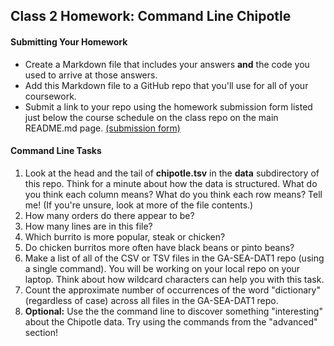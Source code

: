 ## Class 2 Homework: Command Line Chipotle

#### Submitting Your Homework

* Create a Markdown file that includes your answers **and** the code you used to arrive at those answers.
* Add this Markdown file to a GitHub repo that you'll use for all of your coursework.
* Submit a link to your repo using the homework submission form listed just below the course schedule on the class repo on the main README.md page. [(submission form)](https://docs.google.com/forms/d/1vKgdubWdc-AzMTYS6f6uTFwQDop3M9uUNbilcuziTQA/viewform)

#### Command Line Tasks

1. Look at the head and the tail of **chipotle.tsv** in the **data** subdirectory of this repo. Think for a minute about how the data is structured. What do you think each column means? What do you think each row means? Tell me! (If you're unsure, look at more of the file contents.)
2. How many orders do there appear to be?
3. How many lines are in this file?
4. Which burrito is more popular, steak or chicken?
5. Do chicken burritos more often have black beans or pinto beans?
6. Make a list of all of the CSV or TSV files in the GA-SEA-DAT1 repo (using a single command). You will be working on your local repo on your laptop.  Think about how wildcard characters can help you with this task.
7. Count the approximate number of occurrences of the word "dictionary" (regardless of case) across all files in the GA-SEA-DAT1 repo.
8. **Optional:** Use the the command line to discover something "interesting" about the Chipotle data. Try using the commands from the "advanced" section!

